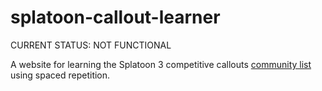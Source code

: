 # splatoon-callout-learner
CURRENT STATUS: NOT FUNCTIONAL

A website for learning the Splatoon 3 competitive callouts [community list](https://t.co/agacZPbniy) using spaced repetition.
